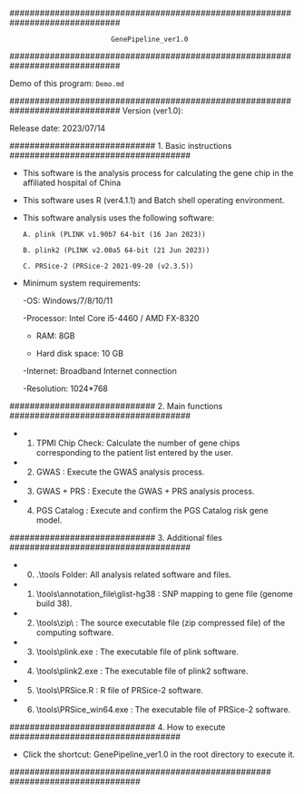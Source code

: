 ##############################################################################

                             GenePipeline_ver1.0

##############################################################################

Demo of this program: `Demo.md`

##############################################################################
Version (ver1.0):

Release date: 2023/07/14


############################# 1. Basic instructions ####################################


- This software is the analysis process for calculating the gene chip in the affiliated hospital of China

- This software uses R (ver4.1.1) and Batch shell operating environment.

- This software analysis uses the following software:

      A. plink (PLINK v1.90b7 64-bit (16 Jan 2023))

      B. plink2 (PLINK v2.00a5 64-bit (21 Jun 2023))

      C. PRSice-2 (PRSice-2 2021-09-20 (v2.3.5))

- Minimum system requirements:

     -OS: Windows/7/8/10/11

     -Processor: Intel Core i5-4460 / AMD FX-8320

     - RAM: 8GB

     - Hard disk space: 10 GB

     -Internet: Broadband Internet connection

     -Resolution: 1024*768

############################# 2. Main functions ####################################


- 1. TPMI Chip Check: Calculate the number of gene chips corresponding to the patient list entered by the user.

- 2. GWAS : Execute the GWAS analysis process.

- 3. GWAS + PRS : Execute the GWAS + PRS analysis process.

- 4. PGS Catalog : Execute and confirm the PGS Catalog risk gene model.


############################# 3. Additional files ####################################


- 0. .\tools Folder: All analysis related software and files.

- 1. \tools\annotation_file\glist-hg38 : SNP mapping to gene file (genome build 38).

- 2. \tools\zip\ : The source executable file (zip compressed file) of the computing software.

- 3. \tools\plink.exe : The executable file of plink software.

- 4. \tools\plink2.exe : The executable file of plink2 software.

- 5. \tools\PRSice.R : R file of PRSice-2 software.

- 6. \tools\PRSice_win64.exe : The executable file of PRSice-2 software.

############################# 4. How to execute ##################################


- Click the shortcut: GenePipeline_ver1.0 in the root directory to execute it.


#################################################### ##########################
